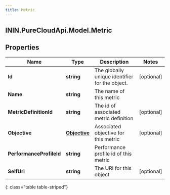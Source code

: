 ```yaml
---
title: Metric
---
```

## ININ.PureCloudApi.Model.Metric

## Properties

|Name | Type | Description | Notes|
|------------ | ------------- | ------------- | -------------|
| **Id** | **string** | The globally unique identifier for the object. | [optional] |
| **Name** | **string** | The name of this metric | |
| **MetricDefinitionId** | **string** | The id of associated metric definition | [optional] |
| **Objective** | [**Objective**](Objective.html) | Associated objective for this metric | [optional] |
| **PerformanceProfileId** | **string** | Performance profile id of this metric | |
| **SelfUri** | **string** | The URI for this object | [optional] |
{: class="table table-striped"}


